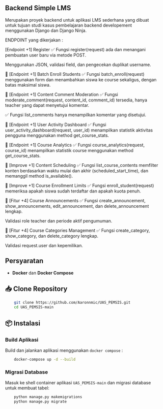 ## Backend Simple LMS

Merupakan proyek backend untuk aplikasi LMS sederhana yang dibuat untuk tujuan studi kasus pembelajaran backend developement menggunakan Django dan Django Ninja.

ENDPOINT yang dikerjakan :

 [Endpoint +1] Register
✅ Fungsi register(request) ada dan menangani pembuatan user baru via metode POST.

Menggunakan JSON, validasi field, dan pengecekan duplikat username.

🔹 [Endpoint +1] Batch Enroll Students
✅ Fungsi batch_enroll(request) menggunakan form dan menambahkan siswa ke course sekaligus, dengan batas maksimal siswa.

🔹 [Endpoint +1] Content Comment Moderation
✅ Fungsi moderate_comment(request, content_id, comment_id) tersedia, hanya teacher yang dapat menyetujui komentar.

✅ Fungsi list_comments hanya menampilkan komentar yang disetujui.

🔹 [Endpoint +1] User Activity Dashboard
✅ Fungsi user_activity_dashboard(request, user_id) menampilkan statistik aktivitas pengguna menggunakan method get_course_stats.

🔹 [Endpoint +1] Course Analytics
✅ Fungsi course_analytics(request, course_id) menampilkan statistik course menggunakan method get_course_stats.

🔹 [Improve +1] Content Scheduling
✅ Fungsi list_course_contents memfilter konten berdasarkan waktu mulai dan akhir (scheduled_start_time), dan memanggil method is_available().

🔹 [Improve +1] Course Enrollment Limits
✅ Fungsi enroll_student(request) memeriksa apakah siswa sudah terdaftar dan apakah kuota penuh.

🔹 [Fitur +4] Course Announcements
✅ Fungsi create_announcement, show_announcements, edit_announcement, dan delete_announcement lengkap.

Validasi role teacher dan periode aktif pengumuman.

🔹 [Fitur +4] Course Categories Management
✅ Fungsi create_category, show_category, dan delete_category lengkap.

Validasi request.user dan kepemilikan.

## Persyaratan

- **Docker** dan **Docker Compose**

## 📥 Clone Repository

```bash
    git clone https://github.com/Aaronnmic/UAS_PEMSIS.git
    cd UAS_PEMSIS-main
```

## 📦 Instalasi 

### Build Aplikasi

Build dan jalankan aplikasi menggunakan `docker compose` :

```bash
    docker-compose up -d --build
```

### Migrasi Database

Masuk ke shell container aplikasi `UAS_PEMSIS-main` dan migrasi database untuk membuat tabel:

```bash
    python manage.py makemigrations
    python manage.py migrate
```
